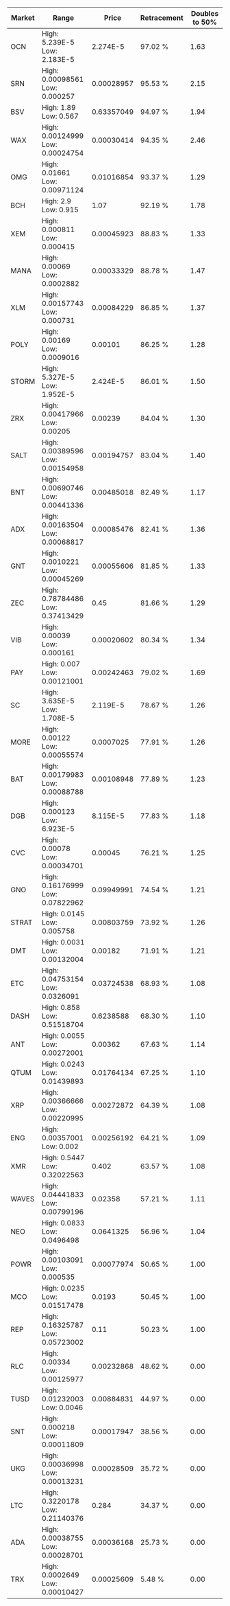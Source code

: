 | Market | Range | Price| Retracement | Doubles to 50% |
| --- | --- | --- | --- | --- |
| OCN | High: 5.239E-5<br />Low: 2.183E-5 | 2.274E-5 | 97.02 % | 1.63 |
| SRN | High: 0.00098561<br />Low: 0.000257 | 0.00028957 | 95.53 % | 2.15 |
| BSV | High: 1.89<br />Low: 0.567 | 0.63357049 | 94.97 % | 1.94 |
| WAX | High: 0.00124999<br />Low: 0.00024754 | 0.00030414 | 94.35 % | 2.46 |
| OMG | High: 0.01661<br />Low: 0.00971124 | 0.01016854 | 93.37 % | 1.29 |
| BCH | High: 2.9<br />Low: 0.915 | 1.07 | 92.19 % | 1.78 |
| XEM | High: 0.000811<br />Low: 0.000415 | 0.00045923 | 88.83 % | 1.33 |
| MANA | High: 0.00069<br />Low: 0.0002882 | 0.00033329 | 88.78 % | 1.47 |
| XLM | High: 0.00157743<br />Low: 0.000731 | 0.00084229 | 86.85 % | 1.37 |
| POLY | High: 0.00169<br />Low: 0.0009016 | 0.00101 | 86.25 % | 1.28 |
| STORM | High: 5.327E-5<br />Low: 1.952E-5 | 2.424E-5 | 86.01 % | 1.50 |
| ZRX | High: 0.00417966<br />Low: 0.00205 | 0.00239 | 84.04 % | 1.30 |
| SALT | High: 0.00389596<br />Low: 0.00154958 | 0.00194757 | 83.04 % | 1.40 |
| BNT | High: 0.00690746<br />Low: 0.00441336 | 0.00485018 | 82.49 % | 1.17 |
| ADX | High: 0.00163504<br />Low: 0.00068817 | 0.00085476 | 82.41 % | 1.36 |
| GNT | High: 0.0010221<br />Low: 0.00045269 | 0.00055606 | 81.85 % | 1.33 |
| ZEC | High: 0.78784486<br />Low: 0.37413429 | 0.45 | 81.66 % | 1.29 |
| VIB | High: 0.00039<br />Low: 0.000161 | 0.00020602 | 80.34 % | 1.34 |
| PAY | High: 0.007<br />Low: 0.00121001 | 0.00242463 | 79.02 % | 1.69 |
| SC | High: 3.635E-5<br />Low: 1.708E-5 | 2.119E-5 | 78.67 % | 1.26 |
| MORE | High: 0.00122<br />Low: 0.00055574 | 0.0007025 | 77.91 % | 1.26 |
| BAT | High: 0.00179983<br />Low: 0.00088788 | 0.00108948 | 77.89 % | 1.23 |
| DGB | High: 0.000123<br />Low: 6.923E-5 | 8.115E-5 | 77.83 % | 1.18 |
| CVC | High: 0.00078<br />Low: 0.00034701 | 0.00045 | 76.21 % | 1.25 |
| GNO | High: 0.16176999<br />Low: 0.07822962 | 0.09949991 | 74.54 % | 1.21 |
| STRAT | High: 0.0145<br />Low: 0.005758 | 0.00803759 | 73.92 % | 1.26 |
| DMT | High: 0.0031<br />Low: 0.00132004 | 0.00182 | 71.91 % | 1.21 |
| ETC | High: 0.04753154<br />Low: 0.0326091 | 0.03724538 | 68.93 % | 1.08 |
| DASH | High: 0.858<br />Low: 0.51518704 | 0.6238588 | 68.30 % | 1.10 |
| ANT | High: 0.0055<br />Low: 0.00272001 | 0.00362 | 67.63 % | 1.14 |
| QTUM | High: 0.0243<br />Low: 0.01439893 | 0.01764134 | 67.25 % | 1.10 |
| XRP | High: 0.00366666<br />Low: 0.00220995 | 0.00272872 | 64.39 % | 1.08 |
| ENG | High: 0.00357001<br />Low: 0.002 | 0.00256192 | 64.21 % | 1.09 |
| XMR | High: 0.5447<br />Low: 0.32022563 | 0.402 | 63.57 % | 1.08 |
| WAVES | High: 0.04441833<br />Low: 0.00799196 | 0.02358 | 57.21 % | 1.11 |
| NEO | High: 0.0833<br />Low: 0.0496498 | 0.0641325 | 56.96 % | 1.04 |
| POWR | High: 0.00103091<br />Low: 0.000535 | 0.00077974 | 50.65 % | 1.00 |
| MCO | High: 0.0235<br />Low: 0.01517478 | 0.0193 | 50.45 % | 1.00 |
| REP | High: 0.16325787<br />Low: 0.05723002 | 0.11 | 50.23 % | 1.00 |
| RLC | High: 0.00334<br />Low: 0.00125977 | 0.00232868 | 48.62 % | 0.00 |
| TUSD | High: 0.01232003<br />Low: 0.0046 | 0.00884831 | 44.97 % | 0.00 |
| SNT | High: 0.000218<br />Low: 0.00011809 | 0.00017947 | 38.56 % | 0.00 |
| UKG | High: 0.00036998<br />Low: 0.00013231 | 0.00028509 | 35.72 % | 0.00 |
| LTC | High: 0.3220178<br />Low: 0.21140376 | 0.284 | 34.37 % | 0.00 |
| ADA | High: 0.00038755<br />Low: 0.00028701 | 0.00036168 | 25.73 % | 0.00 |
| TRX | High: 0.0002649<br />Low: 0.00010427 | 0.00025609 | 5.48 % | 0.00 |

